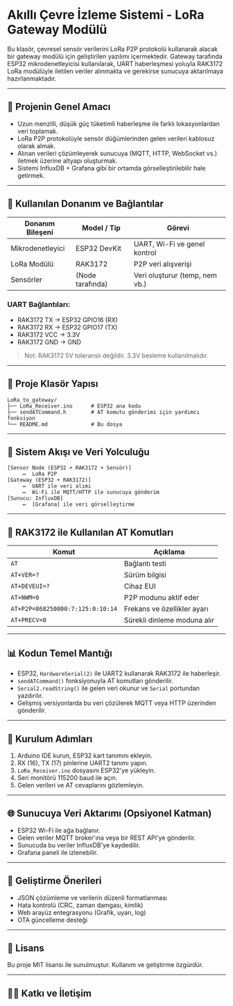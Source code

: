 # Akıllı Çevre İzleme Sistemi - LoRa Gateway Modülü

Bu klasör, çevresel sensör verilerini LoRa P2P protokolü kullanarak alacak bir gateway modülü için geliştirilen yazılımı içermektedir. Gateway tarafında ESP32 mikrodenetleyicisi kullanılarak, UART haberleşmesi yoluyla RAK3172 LoRa modülüyle iletilen veriler alınmakta ve gerekirse sunucuya aktarılmaya hazırlanmaktadır.

---

## 📍 Projenin Genel Amacı

* Uzun menzilli, düşük güç tüketimli haberleşme ile farklı lokasyonlardan veri toplamak.
* LoRa P2P protokolüyle sensör düğümlerinden gelen verileri kablosuz olarak almak.
* Alınan verileri çözümleyerek sunucuya (MQTT, HTTP, WebSocket vs.) iletmek üzerine altyapı oluşturmak.
* Sistemi InfluxDB + Grafana gibi bir ortamda görselleştirilebilir hale getirmek.

---

## 🔧 Kullanılan Donanım ve Bağlantılar

| Donanım Bileşeni | Model / Tip      | Görevi                         |
| ---------------- | ---------------- | ------------------------------ |
| Mikrodenetleyici | ESP32 DevKit     | UART, Wi-Fi ve genel kontrol   |
| LoRa Modülü      | RAK3172          | P2P veri alışverişi            |
| Sensörler        | (Node tarafında) | Veri oluşturur (temp, nem vb.) |

### UART Bağlantıları:

* RAK3172 TX  →  ESP32 GPIO16 (RX)
* RAK3172 RX  →  ESP32 GPIO17 (TX)
* RAK3172 VCC →  3.3V
* RAK3172 GND →  GND

> Not: RAK3172 5V toleranslı değildir. 3.3V besleme kullanılmalıdır.

---

## 📁 Proje Klasör Yapısı

```
LoRa_to_gateway/
├── LoRa_Receiver.ino      # ESP32 ana kodu
├── sendATCommand.h        # AT komutu gönderimi için yardımcı fonksiyon
└── README.md              # Bu dosya
```

---

## 🚀 Sistem Akışı ve Veri Yolculuğu

```
[Sensor Node (ESP32 + RAK3172 + Sensör)]
     ↦  LoRa P2P
[Gateway (ESP32 + RAK3172)]
     ↦  UART ile veri alımı
     ↦  Wi-Fi ile MQTT/HTTP ile sunucuya gönderim
[Sunucu: InfluxDB]
     ↦  [Grafana] ile veri görselleştirme
```

---

## 📃 RAK3172 ile Kullanılan AT Komutları

| Komut                            | Açıklama                    |
| -------------------------------- | --------------------------- |
| `AT`                             | Bağlantı testi              |
| `AT+VER=?`                       | Sürüm bilgisi               |
| `AT+DEVEUI=?`                    | Cihaz EUI                   |
| `AT+NWM=0`                       | P2P modunu aktif eder       |
| `AT+P2P=868250000:7:125:0:10:14` | Frekans ve özellikler ayarı |
| `AT+PRECV=0`                     | Sürekli dinleme moduna alır |

---

## 📊 Kodun Temel Mantığı

* ESP32, `HardwareSerial(2)` ile UART2 kullanarak RAK3172 ile haberleşir.
* `sendATCommand()` fonksiyonuyla AT komutları gönderilir.
* `Serial2.readString()` ile gelen veri okunur ve `Serial` portundan yazdırılır.
* Gelişmiş versiyonlarda bu veri çözülerek MQTT veya HTTP üzerinden gönderilir.

---

## 📝 Kurulum Adımları

1. Arduino IDE kurun, ESP32 kart tanımını ekleyin.
2. RX (16), TX (17) pinlerine UART2 tanımı yapın.
3. `LoRa_Receiver.ino` dosyasını ESP32'ye yükleyin.
4. Seri monitörü 115200 baud ile açın.
5. Gelen verileri ve AT cevaplarını gözlemleyin.

---

## 🌐 Sunucuya Veri Aktarımı (Opsiyonel Katman)

* ESP32 Wi-Fi ile ağa bağlanır.
* Gelen veriler MQTT broker'ına veya bir REST API'ye gönderilir.
* Sunucuda bu veriler InfluxDB'ye kaydedilir.
* Grafana paneli ile izlenebilir.

---

## 🔄 Geliştirme Önerileri

* JSON çözümleme ve verilerin düzenli formatlanması
* Hata kontrolü (CRC, zaman damgası, kimlik)
* Web arayüz entegrasyonu (Grafik, uyarı, log)
* OTA güncelleme desteği

---

## 📅 Lisans

Bu proje MIT lisansı ile sunulmuştur. Kullanım ve geliştirme özgürdür.

---

## 👨‍💻 Katkı ve İletişim



